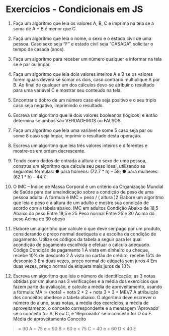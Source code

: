 # Exercícios - Condicionais em JS

1. Faça um algoritmo que leia os valores A, B, C e imprima na tela se a soma de A + B é menor
que C.

2. Faça um algoritmo que leia o nome, o sexo e o estado civil de uma pessoa. Caso sexo seja “F” e
estado civil seja “CASADA”, solicitar o tempo de casada (anos).

3. Faça um algoritmo para receber um número qualquer e informar na tela se é par ou ímpar.

4. Faça um algoritmo que leia dois valores inteiros A e B se os valores forem iguais deverá se
somar os dois, caso contrário multiplique A por B. Ao final de qualquer um dos cálculos deve-se
atribuir o resultado para uma variável C e mostrar seu conteúdo na tela.

5. Encontrar o dobro de um número caso ele seja positivo e o seu triplo caso seja negativo,
imprimindo o resultado.

6. Escreva um algoritmo que lê dois valores booleanos (lógicos) e então determina se ambos são
VERDADEIROS ou FALSOS.

7. Faça um algoritmo que leia uma variável e some 5 caso seja par ou some 8 caso seja ímpar,
imprimir o resultado desta operação.

8. Escreva um algoritmo que leia três valores inteiros e diferentes e mostre-os em ordem
decrescente.

9. Tendo como dados de entrada a altura e o sexo de uma pessoa, construa um algoritmo que
calcule seu peso ideal, utilizando as seguintes fórmulas:
● para homens: (72.7 * h) – 58;
● para mulheres: (62.1 * h) – 44.7. 

10. O IMC – Indice de Massa Corporal é um critério da Organização Mundial de Saúde para dar
umaindicação sobre a condição de peso de uma pessoa adulta. A fórmula é IMC = peso / ( altura )2
Elabore um algoritmo que leia o peso e a altura de um adulto e mostre sua condição de acordo
com a tabela abaixo.
IMC em adultos Condição
Abaixo de 18,5 Abaixo do peso
Entre 18,5 e 25 Peso normal
Entre 25 e 30 Acima do peso
Acima de 30 obeso

11. Elabore um algoritmo que calcule o que deve ser pago por um produto, considerando o preço
normal deetiqueta e a escolha da condição de pagamento. Utilize os códigos da tabela a seguir
para ler qual acondição de pagamento escolhida e efetuar o cálculo adequado.
Código Condição de pagamento
1 À vista em dinheiro ou cheque, recebe 10% de desconto
2 À vista no cartão de crédito, recebe 15% de desconto
3 Em duas vezes, preço normal de etiqueta sem juros
4 Em duas vezes, preço normal de etiqueta mais juros de 10% 

12. Escreva um algoritmo que leia o número de identificação, as 3 notas obtidas por um aluno nas
3 verificações e a média dos exercícios que fazem parte da avaliação, e calcule a média de
aproveitamento, usando a fórmula:
MA := (nota1 + nota 2 * 2 + nota 3 * 3 + ME)/7
A atribuição dos conceitos obedece a tabela abaixo. O algoritmo deve escrever o número do aluno,
suas notas, a média dos exercícios, a média de aproveitamento, o conceito correspondente e a
mensagem 'Aprovado' se o conceito for A, B ou C, e 'Reprovado' se o conceito for D ou E.
Média de aproveitamento Conceito
>= 90 A
>= 75 e < 90 B
>= 60 e < 75 C
>= 40 e < 60 D
< 40 E 